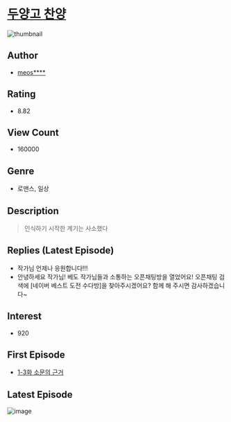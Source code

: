 # [두양고 찬양](https://comic.naver.com/bestChallenge/list?titleId=792489)
![thumbnail](https://image-comic.pstatic.net/user_contents_data/challenge_comic/2022/04/23/354325/thumbnail_202x164321bb2e9_7349_4a06_9f39_6426a8b54442_00000561.JPEG)

## Author
- [meos****](https://comic.naver.com/artistTitle?id=354325)

## Rating
- 8.82

## View Count
- 160000

## Genre
- 로맨스, 일상

## Description
> 인식하기 시작한 계기는 사소했다

## Replies (Latest Episode)
- 작가님 언제나 응원합니다!!!
- 안녕하세요 작가님! 베도 작가님들과 소통하는 오픈채팅방을 열었어요! 오픈채팅 검색에 [네이버 베스트 도전 수다방]을 찾아주시겠어요? 함께 해 주시면 감사하겠습니다~

## Interest
- 920

## First Episode
- [1-3화 소문의 근거](https://comic.naver.com/bestChallenge/detail?titleId=792489&no=1)

## Latest Episode
![image](https://image-comic.pstatic.net/user_contents_data/challenge_comic/2022/11/10/354325/upload_7017511129785120055.jpeg)
